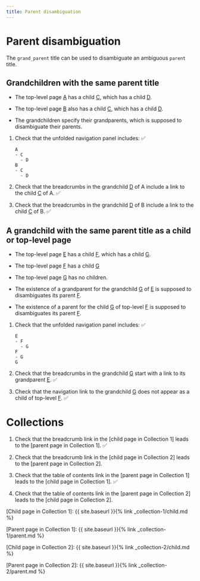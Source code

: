 ```yaml
---
title: Parent disambiguation
---
```


# Parent disambiguation

The `grand_parent` title can be used to disambiguate an ambiguous `parent` title.

## Grandchildren with the same parent title

- The top-level page [A](../a) has a child [C](../ac),
  which has a child [D](../acd).
  
- The top-level page [B](../b) also has a child [C](../bc),
  which has a child [D](../bcd).

- The grandchildren specify their grandparents, 
  which is supposed to disambiguate their parents.

1.  Check that the unfolded navigation panel includes: ✅

    ```
    A
    - C
      - D
    B
    - C
      - D
    ```

1.  Check that the breadcrumbs in the grandchild [D](../acd) of A include 
    a link to the child [C](../ac) of A. ✅

1.  Check that the breadcrumbs in the grandchild [D](../bcd) of B include
    a link to the child [C](../bc) of B. ✅

## A grandchild with the same parent title as a child or top-level page

- The top-level page [E](../e) has a child [F](../ef), 
  which has a child [G](../efg).

- The top-level page [F](../f) has a child [G](../fg)

- The top-level page [G](../g) has no children.

- The existence of a grandparent for the grandchild [G](../efg) of [E](../e)
  is supposed to disambiguates its parent [F](../ef).

- The existence of a parent for the child [G](../fg) of top-level [F](../f) 
  is supposed to disambiguates its parent [F](../f).

1.  Check that the unfolded navigation panel includes: ✅ 

    ```
    E
    - F
      - G
    F
    - G
    G
    ```

1.  Check that the breadcrumbs in the grandchild [G](../efg)
    start with a link to its grandparent [E](../e). ✅

1.  Check that the navigation link to the grandchild [G](../efg) 
    does not appear as a child of top-level [F](../f). ✅

# Collections

1.  Check that the breadcrumb link in the [child page in Collection 1]
    leads to the [parent page in Collection 1]. ✅

1.  Check that the breadcrumb link in the [child page in Collection 2]
    leads to the [parent page in Collection 2].

1.  Check that the table of contents link in the [parent page in Collection 1]
    leads to the [child page in Collection 1]. ✅

1.  Check that the table of contents link in the [parent page in Collection 2]
    leads to the [child page in Collection 2].
    
[Child page in Collection 1]: {{ site.baseurl }}{% link _collection-1/child.md %}

[Parent page in Collection 1]: {{ site.baseurl }}{% link _collection-1/parent.md %}

[Child page in Collection 2]: {{ site.baseurl }}{% link _collection-2/child.md %}

[Parent page in Collection 2]: {{ site.baseurl }}{% link _collection-2/parent.md %}
